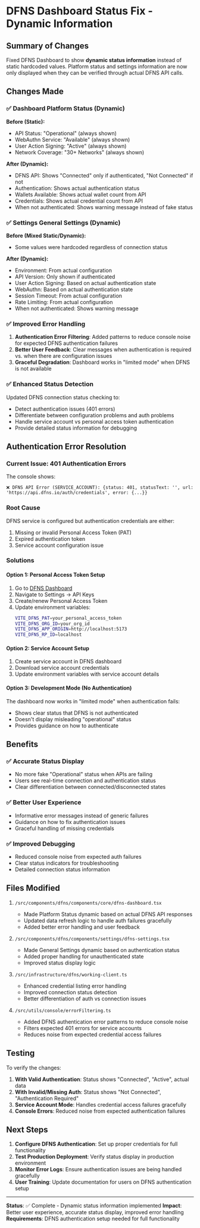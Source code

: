 # DFNS Dashboard Status Fix - Dynamic Information

## Summary of Changes

Fixed DFNS Dashboard to show **dynamic status information** instead of static hardcoded values. Platform status and settings information are now only displayed when they can be verified through actual DFNS API calls.

## Changes Made

### ✅ **Dashboard Platform Status (Dynamic)**

**Before (Static):**
- API Status: "Operational" (always shown)
- WebAuthn Service: "Available" (always shown)  
- User Action Signing: "Active" (always shown)
- Network Coverage: "30+ Networks" (always shown)

**After (Dynamic):**
- DFNS API: Shows "Connected" only if authenticated, "Not Connected" if not
- Authentication: Shows actual authentication status
- Wallets Available: Shows actual wallet count from API
- Credentials: Shows actual credential count from API
- When not authenticated: Shows warning message instead of fake status

### ✅ **Settings General Settings (Dynamic)**

**Before (Mixed Static/Dynamic):**
- Some values were hardcoded regardless of connection status

**After (Dynamic):**
- Environment: From actual configuration
- API Version: Only shown if authenticated
- User Action Signing: Based on actual authentication state
- WebAuthn: Based on actual authentication state  
- Session Timeout: From actual configuration
- Rate Limiting: From actual configuration
- When not authenticated: Shows warning message

### ✅ **Improved Error Handling**

1. **Authentication Error Filtering**: Added patterns to reduce console noise for expected DFNS authentication failures
2. **Better User Feedback**: Clear messages when authentication is required vs. when there are configuration issues
3. **Graceful Degradation**: Dashboard works in "limited mode" when DFNS is not available

### ✅ **Enhanced Status Detection**

Updated DFNS connection status checking to:
- Detect authentication issues (401 errors)  
- Differentiate between configuration problems and auth problems
- Handle service account vs personal access token authentication
- Provide detailed status information for debugging

## Authentication Error Resolution

### Current Issue: 401 Authentication Errors

The console shows:
```
❌ DFNS API Error (SERVICE_ACCOUNT): {status: 401, statusText: '', url: 'https://api.dfns.io/auth/credentials', error: {...}}
```

### Root Cause
DFNS service is configured but authentication credentials are either:
1. Missing or invalid Personal Access Token (PAT)
2. Expired authentication token
3. Service account configuration issue

### Solutions

#### Option 1: Personal Access Token Setup
1. Go to [DFNS Dashboard](https://app.dfns.io)
2. Navigate to Settings → API Keys
3. Create/renew Personal Access Token
4. Update environment variables:
   ```bash
   VITE_DFNS_PAT=your_personal_access_token
   VITE_DFNS_ORG_ID=your_org_id
   VITE_DFNS_APP_ORIGIN=http://localhost:5173
   VITE_DFNS_RP_ID=localhost
   ```

#### Option 2: Service Account Setup  
1. Create service account in DFNS dashboard
2. Download service account credentials
3. Update environment variables with service account details

#### Option 3: Development Mode (No Authentication)
The dashboard now works in "limited mode" when authentication fails:
- Shows clear status that DFNS is not authenticated
- Doesn't display misleading "operational" status
- Provides guidance on how to authenticate

## Benefits

### ✅ **Accurate Status Display**
- No more fake "Operational" status when APIs are failing
- Users see real-time connection and authentication status
- Clear differentiation between connected/disconnected states

### ✅ **Better User Experience**  
- Informative error messages instead of generic failures
- Guidance on how to fix authentication issues
- Graceful handling of missing credentials

### ✅ **Improved Debugging**
- Reduced console noise from expected auth failures
- Clear status indicators for troubleshooting
- Detailed connection status information

## Files Modified

1. `/src/components/dfns/components/core/dfns-dashboard.tsx`
   - Made Platform Status dynamic based on actual DFNS API responses
   - Updated data refresh logic to handle auth failures gracefully
   - Added better error handling and user feedback

2. `/src/components/dfns/components/settings/dfns-settings.tsx`
   - Made General Settings dynamic based on authentication status
   - Added proper handling for unauthenticated state
   - Improved status display logic

3. `/src/infrastructure/dfns/working-client.ts`
   - Enhanced credential listing error handling
   - Improved connection status detection
   - Better differentiation of auth vs connection issues

4. `/src/utils/console/errorFiltering.ts`
   - Added DFNS authentication error patterns to reduce console noise
   - Filters expected 401 errors for service accounts
   - Reduces noise from expected credential access failures

## Testing

To verify the changes:

1. **With Valid Authentication**: Status shows "Connected", "Active", actual data
2. **With Invalid/Missing Auth**: Status shows "Not Connected", "Authentication Required"  
3. **Service Account Mode**: Handles credential access failures gracefully
4. **Console Errors**: Reduced noise from expected authentication failures

## Next Steps

1. **Configure DFNS Authentication**: Set up proper credentials for full functionality
2. **Test Production Deployment**: Verify status display in production environment  
3. **Monitor Error Logs**: Ensure authentication issues are being handled gracefully
4. **User Training**: Update documentation for users on DFNS authentication setup

---

**Status**: ✅ Complete - Dynamic status information implemented
**Impact**: Better user experience, accurate status display, improved error handling
**Requirements**: DFNS authentication setup needed for full functionality
